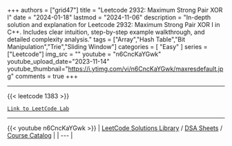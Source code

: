 
+++
authors = ["grid47"]
title = "Leetcode 2932: Maximum Strong Pair XOR I"
date = "2024-01-18"
lastmod = "2024-11-06"
description = "In-depth solution and explanation for Leetcode 2932: Maximum Strong Pair XOR I in C++. Includes clear intuition, step-by-step example walkthrough, and detailed complexity analysis."
tags = ["Array","Hash Table","Bit Manipulation","Trie","Sliding Window"]
categories = [
    "Easy"
]
series = ["Leetcode"]
img_src = ""
youtube = "n6CncKaYGwk"
youtube_upload_date="2023-11-14"
youtube_thumbnail="https://i.ytimg.com/vi/n6CncKaYGwk/maxresdefault.jpg"
comments = true
+++



---
{{< leetcode 1383 >}}

[`Link to LeetCode Lab`](https://leetcode.com/problems/maximum-strong-pair-xor-i/description/)

---
{{< youtube n6CncKaYGwk >}}
| [LeetCode Solutions Library](https://grid47.xyz/leetcode/) / [DSA Sheets](https://grid47.xyz/sheets/) / [Course Catalog](https://grid47.xyz/courses/) |
| --- |
